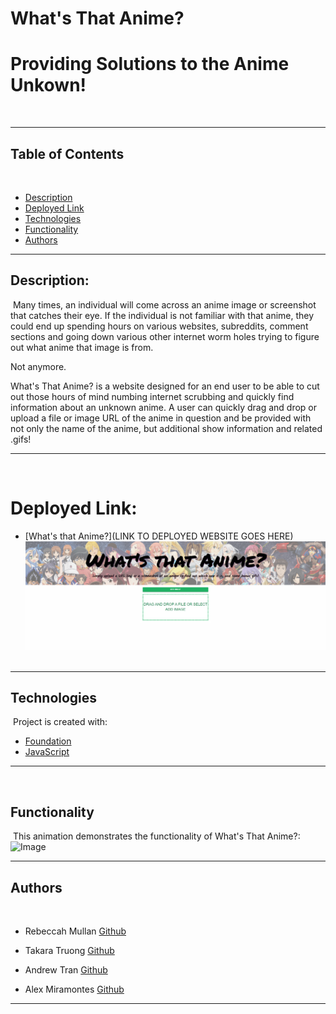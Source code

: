 # What's That Anime?
# Providing Solutions to the Anime Unkown!
​

---


## Table of Contents
​
- [Description](#Description)
- [Deployed Link](#Deployed-Link)
- [Technologies](#Technologies)
- [Functionality](#Functionality)
- [Authors](#Authors)
​

---

## Description:
​
Many times, an individual will come across an anime image or screenshot that catches their eye. If the individual is not familiar with that anime, they could end up spending hours on various websites, subreddits, comment sections and going down various other internet worm holes trying to figure out what anime that image is from.

Not anymore.

What's That Anime? is a website designed for an end user to be able to cut out those hours of mind numbing internet scrubbing and quickly find information about an unknown anime. A user can quickly drag and drop or upload a file or image URL of the anime in question and be provided with not only the name of the anime, but additional show information and related .gifs! 
​

---

​
# Deployed Link:
 - [What's that Anime?](LINK TO DEPLOYED WEBSITE GOES HERE)
​
​
![What's That Anime?](./develop/landing-page-whats-that-anime.png)
​

---

## Technologies
​
Project is created with:
​
- [Foundation](https://get.foundation/)
- [JavaScript](https://www.javascript.com/)

---
​
## Functionality
​
This animation demonstrates the functionality of What's That Anime?:
![Image](./develop/functionality-page-whats-that-anime.png)
​

---

## Authors
​
- Rebeccah Mullan
[Github](https://github.com/Acanthodoris)

- Takara Truong
[Github](https://github.com/truont2)

- Andrew Tran
[Github](https://github.com/AndrewTranMSW)

- Alex Miramontes
[Github](https://www.github.com/amiramonte)
---
